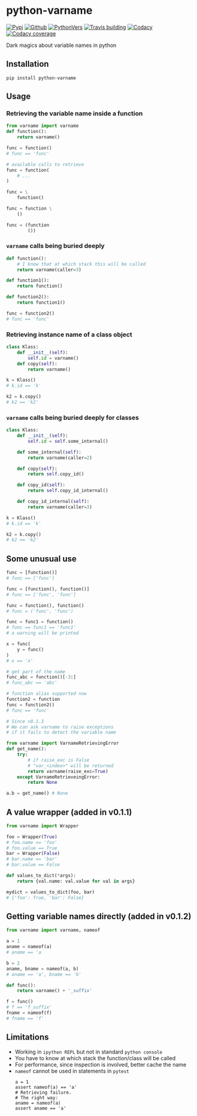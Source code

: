 # python-varname

[![Pypi][3]][4] [![Github][5]][6] [![PythonVers][8]][4] [![Travis building][10]][11] [![Codacy][12]][13] [![Codacy coverage][14]][13]

Dark magics about variable names in python

## Installation
```shell
pip install python-varname
```

## Usage

### Retrieving the variable name inside a function

```python
from varname import varname
def function():
    return varname()

func = function()
# func == 'func'

# available calls to retrieve
func = function(
    # ...
)

func = \
    function()

func = function \
    ()

func = (function
        ())
```

### `varname` calls being buried deeply
```python
def function():
    # I know that at which stack this will be called
    return varname(caller=3)

def function1():
    return function()

def function2():
    return function1()

func = function2()
# func == 'func'
```

### Retrieving instance name of a class object
```python
class Klass:
    def __init__(self):
        self.id = varname()
    def copy(self):
        return varname()

k = Klass()
# k.id == 'k'

k2 = k.copy()
# k2 == 'k2'
```

### `varname` calls being buried deeply for classes
```python
class Klass:
    def __init__(self):
        self.id = self.some_internal()

    def some_internal(self):
        return varname(caller=2)

    def copy(self):
        return self.copy_id()

    def copy_id(self):
        return self.copy_id_internal()

    def copy_id_internal(self):
        return varname(caller=3)

k = Klass()
# k.id == 'k'

k2 = k.copy()
# k2 == 'k2'
```

## Some unusual use

```python
func = [function()]
# func == ['func']

func = [function(), function()]
# func == ['func', 'func']

func = function(), function()
# func = ('func', 'func')

func = func1 = function()
# func == func1 == 'func1'
# a warning will be printed

x = func(
    y = func()
)
# x == 'x'

# get part of the name
func_abc = function()[-3:]
# func_abc == 'abc'

# function alias supported now
function2 = function
func = function2()
# func == 'func'

# Since v0.1.3
# We can ask varname to raise exceptions
# if it fails to detect the variable name

from varname import VarnameRetrievingError
def get_name():
    try:
        # if raise_exc is False
        # "var_<index>" will be returned
        return varname(raise_exc=True)
    except VarnameRetrieveingError:
        return None

a.b = get_name() # None
```

## A value wrapper (added in v0.1.1)

```python
from varname import Wrapper

foo = Wrapper(True)
# foo.name == 'foo'
# foo.value == True
bar = Wrapper(False)
# bar.name == 'bar'
# bar.value == False

def values_to_dict(*args):
    return {val.name: val.value for val in args}

mydict = values_to_dict(foo, bar)
# {'foo': True, 'bar': False}
```

## Getting variable names directly (added in v0.1.2)

```python
from varname import varname, nameof

a = 1
aname = nameof(a)
# aname == 'a

b = 2
aname, bname = nameof(a, b)
# aname == 'a', bname == 'b'

def func():
    return varname() + '_suffix'

f = func()
# f == 'f_suffix'
fname = nameof(f)
# fname == 'f'
```

## Limitations
- Working in `ipython REPL` but not in standard `python console`
- You have to know at which stack the function/class will be called
- For performance, since inspection is involved, better cache the name
- `nameof` cannot be used in statements in `pytest`
  ```
  a = 1
  assert nameof(a) == 'a'
  # Retrieving failure.
  # The right way:
  aname = nameof(a)
  assert aname == 'a'
  ```

[1]: https://github.com/pwwang/python-varname
[3]: https://img.shields.io/pypi/v/python-varname?style=flat-square
[4]: https://pypi.org/project/python-varname/
[5]: https://img.shields.io/github/tag/pwwang/python-varname?style=flat-square
[6]: https://github.com/pwwang/python-varname
[8]: https://img.shields.io/pypi/pyversions/python-varname?style=flat-square
[10]: https://img.shields.io/travis/pwwang/python-varname?style=flat-square
[11]: https://travis-ci.org/pwwang/python-varname
[12]: https://img.shields.io/codacy/grade/ed851ff47b194e3e9389b2a44d6f21da?style=flat-square
[13]: https://app.codacy.com/manual/pwwang/python-varname/dashboard
[14]: https://img.shields.io/codacy/coverage/ed851ff47b194e3e9389b2a44d6f21da?style=flat-square
